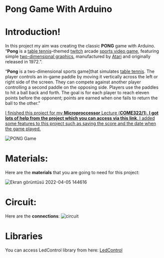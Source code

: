 # Pong Game With Arduino

# Introduction!


In this project my aim was creating the classic **PONG** game with Arduino. “**Pong** is a [table tennis](https://en.wikipedia.org/wiki/Table_tennis "Table tennis")–themed [twitch](https://en.wikipedia.org/wiki/Twitch_gameplay "Twitch gameplay") arcade [sports video game](https://en.wikipedia.org/wiki/Sports_video_game "Sports video game"), featuring simple [two-dimensional graphics](https://en.wikipedia.org/wiki/2D_computer_graphics "2D computer graphics"), manufactured by [Atari](https://en.wikipedia.org/wiki/Atari,_Inc "Atari, Inc") and originally released in 1972.”.

“**Pong** is a two-dimensional sports game]that simulates [table tennis](https://en.wikipedia.org/wiki/Table_tennis "Table tennis"). The player controls an in-game paddle by moving it vertically across the left or right side of the screen. They can compete against another player controlling a second paddle on the opposing side. Players use the paddles to hit a ball back and forth. The goal is for each player to reach eleven points before the opponent; points are earned when one fails to return the ball to the other.”

<ins> I finished this project for my  **Microproccessor** Lecture (**COME322/1**). **I got lots of help from the project which you can access via this [link](https://www.instructables.com/8x16-LED-Matrix-Pong-Game-2-Paddles-Per-Player-Ver/)**. I added some features to this project such as saving the score and the date when the game played. </ins>

![PONG Game](https://www.hiig.de/wp-content/uploads/2014/11/Pong1-1200x900.jpg)


# Materials:
Here are the **materials** that you are going to need for this project:

![Ekran görüntüsü 2022-04-05 144616](https://user-images.githubusercontent.com/99920678/161747079-d2b4bab7-4175-42d8-ba47-bee3a566357a.png)

# Circuit:

Here are the **connections**:
![circuit](https://user-images.githubusercontent.com/99920678/161747189-729d4705-9cc2-409b-a90c-90efac8c061d.png) 

# Libraries

You can access LedControl library from here:
[LedControl](https://github.com/wayoda/LedControl/releases)
